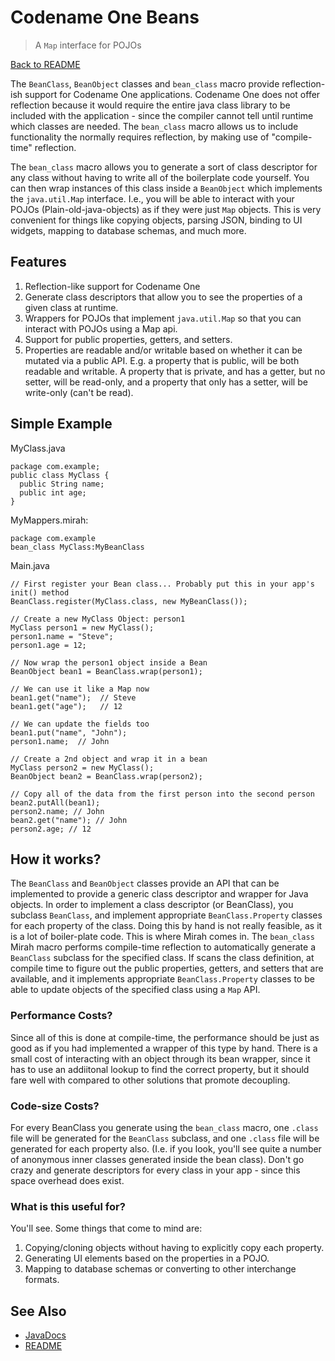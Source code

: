 # Codename One Beans

> A `Map` interface for POJOs

[Back to README](../README.md)

The `BeanClass`, `BeanObject` classes and `bean_class` macro provide reflection-ish support for Codename One applications.  Codename One does not offer reflection because it would require the entire java class library to be included with the application - since the compiler cannot tell until runtime which classes are needed.  The `bean_class` macro allows us to include functionality the normally requires reflection, by making use of "compile-time" reflection.

The `bean_class` macro allows you to generate a sort of class descriptor for any class without having to write all of the boilerplate code yourself.  You can then wrap instances of this class inside a `BeanObject` which implements the `java.util.Map` interface.  I.e., you will be able to interact with your POJOs (Plain-old-java-objects) as if they were just `Map` objects.  This is very convenient for things like copying objects, parsing JSON, binding to UI widgets, mapping to database schemas, and much more.  

## Features

1. Reflection-like support for Codename One
2. Generate class descriptors that allow you to see the properties of a given class at runtime.
3. Wrappers for POJOs that implement `java.util.Map` so that you can interact with POJOs using a Map api.
4. Support for public properties, getters, and setters.
5. Properties are readable and/or writable based on whether it can be mutated via a public API.  E.g. a property that is public, will be both readable and writable.  A property that is private, and has a getter, but no setter, will be read-only, and a property that only has a setter, will be write-only (can't be read).

## Simple Example

MyClass.java
~~~
package com.example;
public class MyClass {
  public String name;
  public int age;
}
~~~

MyMappers.mirah:
~~~
package com.example
bean_class MyClass:MyBeanClass
~~~

Main.java

~~~
// First register your Bean class... Probably put this in your app's init() method
BeanClass.register(MyClass.class, new MyBeanClass());

// Create a new MyClass Object: person1
MyClass person1 = new MyClass();
person1.name = "Steve";
person1.age = 12;

// Now wrap the person1 object inside a Bean
BeanObject bean1 = BeanClass.wrap(person1);

// We can use it like a Map now
bean1.get("name");  // Steve
bean1.get("age");   // 12

// We can update the fields too
bean1.put("name", "John");
person1.name;  // John

// Create a 2nd object and wrap it in a bean
MyClass person2 = new MyClass();
BeanObject bean2 = BeanClass.wrap(person2);

// Copy all of the data from the first person into the second person
bean2.putAll(bean1);
person2.name; // John
bean2.get("name"); // John
person2.age; // 12
~~~

## How it works?

The `BeanClass` and `BeanObject` classes provide an API that can be implemented to provide a generic class descriptor and wrapper for Java objects.  In order to implement a class descriptor (or BeanClass), you subclass `BeanClass`, and implement appropriate `BeanClass.Property` classes for each property of the class.  Doing this by hand is not really feasible, as it is a lot of boiler-plate code.  This is where Mirah comes in.  The `bean_class` Mirah macro performs compile-time reflection to automatically generate a `BeanClass` subclass for the specified class.  If scans the class definition, at compile time to figure out the public properties, getters, and setters that are available, and it implements appropriate `BeanClass.Property` classes to be able to update objects of the specified class using a `Map` API.

### Performance Costs?

Since all of this is done at compile-time, the performance should be just as good as if you had implemented a wrapper of this type by hand.  There is a small cost of interacting with an object through its bean wrapper, since it has to use an addiitonal lookup to find the correct property, but it should fare well with compared to other solutions that promote decoupling.

### Code-size Costs?

For every BeanClass you generate using the `bean_class` macro, one `.class` file will be generated for the `BeanClass` subclass, and one `.class` file will be generated for each property also.  (I.e. if you look, you'll see quite a number of anonymous inner classes generated inside the bean class).  Don't go crazy and generate descriptors for every class in your app - since this space overhead does exist.

### What is this useful for?

You'll see.  Some things that come to mind are:

1. Copying/cloning objects without having to explicitly copy each property.
2. Generating UI elements based on the properties in a POJO.
3. Mapping to database schemas or converting to other interchange formats.

## See Also

* [JavaDocs](https://rawgit.com/shannah/cn1-data-utils/master/dist/javadoc/index.html)
* [README](../README.md)
